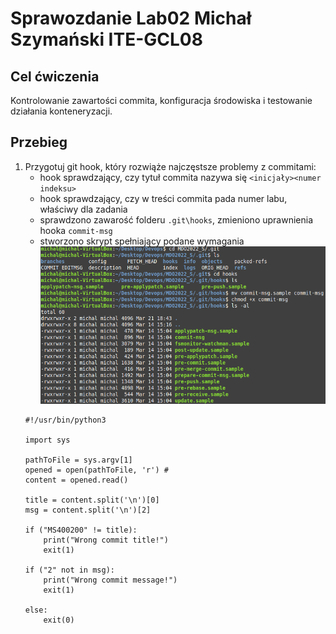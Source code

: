 # Sprawozdanie Lab02 Michał Szymański ITE-GCL08

## Cel ćwiczenia
Kontrolowanie zawartości commita, konfiguracja środowiska i testowanie działania konteneryzacji.

## Przebieg

1. Przygotuj git hook, który rozwiąże najczęstsze problemy z commitami:
    - hook sprawdzający, czy tytuł commita nazywa się ```<inicjały><numer indeksu>```
    - hook sprawdzający, czy w treści commita pada numer labu, właściwy dla zadania
    - sprawdzono zawarość folderu ```.git\hooks```, zmieniono uprawnienia hooka ```commit-msg```
    - stworzono skrypt spełniający podane wymagania
    ![1.png](1.png)
    ```
    #!/usr/bin/python3

    import sys

    pathToFile = sys.argv[1]
    opened = open(pathToFile, 'r') # 
    content = opened.read()

    title = content.split('\n')[0]
    msg = content.split('\n')[2]

    if ("MS400200" != title):
        print("Wrong commit title!")
        exit(1)

    if ("2" not in msg):
        print("Wrong commit message!")
        exit(1)

    else:
        exit(0)
    ```


